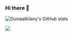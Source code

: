 ### Hi there 👋

<!--
**Duniaalkilany/Duniaalkilany** is a ✨ _special_ ✨ repository because its `README.md` (this file) appears on your GitHub profile.

Here are some ideas to get you started:

- 🔭 I’m currently working on ...
- 🌱 I’m currently learning ...
- 👯 I’m looking to collaborate on ...
- 🤔 I’m looking for help with ...
- 💬 Ask me about ...
- 📫 How to reach me: ...
- 😄 Pronouns: ...
- ⚡ Fun fact: ...
-->




![Duniaalkilany's GitHub stats](https://github-readme-stats.vercel.app/api?username=Duniaalkilany&show_icons=true&theme=radical)


<a href="https://github.com/Duniaalkilany/github-readme-stats">
<img align="center" background_color=black  src="https://github-readme-stats.vercel.app/api/top-langs/?username=Duniaalkilany&langs_count=8&theme=radical)](https://github.com/Duniaalkilany/github-readme-stats" /> 
</a>












